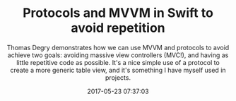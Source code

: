 ---
title: "Protocols and MVVM in Swift to avoid repetition"
subtitle: "Thomas Degry demonstrates how we can use MVVM and protocols to avoid achieve two goals: avoiding massive view controllers (MVC!), and having as little repetitive code as possible. It's a nice simple use of a protocol to create a more generic table view, and it's something I have myself used in projects."
tags: ["protocol","MVVM"]
link: "https://sudo.isl.co/swift-mvvm-protocols/"
date: "2017-05-23 07:37:03"
---